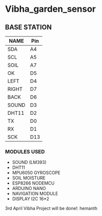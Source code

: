 # Vibha_garden_sensor

## BASE STATION
| NAME     | Pin |
|----------|-----|
| SDA      | A4  |
| SCL      | A5  |
| SOIL     | A7  |
| OK       | D5  |
| LEFT     | D4  |
| RIGHT    | D7  |
| BACK     | D6  |
| SOUND    | D3  |
| DHT11    | D2  |
| TX       | D0  |
| RX       | D1  |
| SCK      | D13 |


### MODULES USED
- SOUND (LM393)
- DHT11
- MPU6050 GYROSCOPE
- SOIL MOISTURE
- ESP8266 NODEMCU
- ARDUINO NANO
- NAVIGATION MODULE
- DISPLAY I2C 16*2



3rd April Vibha Project will be done!: hemanth
